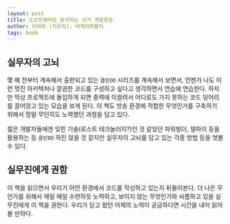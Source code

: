 ```yaml
---
layout: post
title: 소프트웨어로 분석하는 선거 개표방송
author: 이태희 (지은이), 비제이퍼블릭
tags: book
---
```


## 실무자의 고뇌

몇 해 전부터 계속해서 출판되고 있는 `클린OO` 시리즈를 계속해서 보면서, 언젠가 나도 이런 멋진 아키텍처나 깔끔한 코드를 구성하고 싶다고 생각하면서 연습에 연습한다. 하지만 막상 프로젝트에 돌입하게 되면 중력에 이끌려서 어디로도 가지 못하는 코드 덩어리를 끌어앉고 있는 모습을 보게 된다. 이 책도 방송 환경에 적합한 무엇인가를 구축하기 위해서 정말 무던히도 노력했던 과정을 담고 있다.

젊은 개발자들에겐 잊힌 기술(로스트 테크놀러지?)인 것 같았던 파워빌더, 델파이 등을 활용하는 등 `클린OO` 하진 않을 것 같지만 실무자의 고뇌를 담고 있는 각종 방법 등을 엿볼 수 있다.

## 실무진에게 권함

이 책을 읽으면서 우리가 어떤 환경에서 코드를 작성하고 있는지 뒤돌아본다. 더 나은 무언가를 위해서 매일 매일 수련하듯 노력하고, 보이지 않는 무엇인가와 씨름하고 있을 실무진에게 이 책을 권한다. 우리가 딛고 왔던 어제의 노력이 궁금하다면 시간을 내어 읽어볼 만하다.

